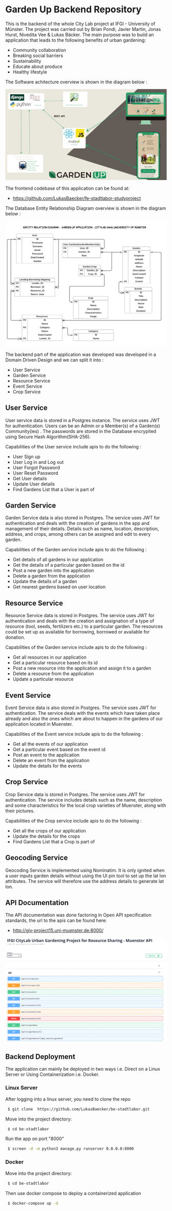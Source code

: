 # Garden Up Backend Repository
This is the backend of the whole City Lab project at IFGI - University of Münster. The project was carried out by Brian Pondi, Javier Martin, Jonas Hurst, Nivedita Vee & Lukas Bäcker. 
The main purpose was to build an application that leads to the following benefits of urban gardening:
- Community collaboration
- Breaking social barriers
- Sustainability 
- Educate about produce 
- Healthy lifestyle



The Software achitecture overview is shown in the diagram below : 

![](readme-files/software-architecture.png)

The frontend codebase of this application can be found at:
- https://github.com/LukasBaecker/fe-stadtlabor-studyproject 

The Database Entity Relationship Diagram overview is shown in the diagram below : 

![](readme-files/db-erd-model-citylab.png)

The backend part of the application was developed was developed in a Domain Driven Design and we can split it into :
- User Service
- Garden Service
- Resource Service
- Event Service
- Crop Service


## User Service 

User service data is stored in a Postgres instance. The service uses JWT for authentication. Users can be an Admin or a Member(s) of a Garden(s) Community(ies) . The passwords are stored in the Database encrypited using Secure Hash Algorithm(SHA-256).

Capabilities of the User service include apis to do the following :

- User Sign up
- User Log in and Log out
- User Forgot Password
- User Reset Password
- Get User details
- Update User details
- Find Gardens List that a User is part of

## Garden Service 

Garden Service data is also stored in Postgres. The service uses JWT for authentication and deals with the creation of gardens in the app and management of their details. Details such as name, location, description, address, and crops, among others can be assigned and edit to every garden.  

Capabilities of the Garden service include apis to do the following :

- Get details of all gardens in our application
- Get the details of a particular garden based on the id
- Post a new garden into the application
- Delete a garden from the application
- Update the details of a garden
- Get nearest gardens based on user location 

## Resource Service

Resource Service data is stored in Postgres. The service uses JWT for authentication and deals with the creation and assignation of a type of resource (tool, seeds, fertilizers etc.) to a particular garden. The resources could be set up as available for borrowing, borrowed or available for donation.  

Capabilities of the Garden service include apis to do the following :

- Get all resources in our application
- Get a particular resource based on its id
- Post a new resource into the application and assign it to a garden
- Delete a resource from the application
- Update a particular resource

## Event Service

Event Service data is also stored in Postgres. The service uses JWT for authentication. The service deals with the events which have taken place already and also the ones which are about to happen in the gardens of our application located in Muenster. 

Capabilities of the Event service include apis to do the following :

- Get all the events of our application
- Get a particular event based on the event id
- Post an event to the application
- Delete an event from the application
- Update the details for the events


## Crop Service
Crop Service data is stored in Postgres. The service uses JWT for authentication. The service includes details such as the name, description and some characteristics for the local crop varieties of Muenster, along with their pictures.

Capabilities of the Crop service include apis to do the following :

- Get all the crops of our application
- Update the details for the crops
- Find Gardens List that a Crop is part of

## Geocoding Service
Geocoding Service is implemented using Nominatim. It is only ignited when a user inputs garden details without using the UI pin tool to set up the lat lon attributes. The service will therefore use the address details to generate lat lon.


## API Documentation

The API documentation was done factoring in Open API specification standards, the url to the apis can be found here:
- http://giv-project15.uni-muenster.de:8000/

![](readme-files/garden-up-api-docs.png)


## Backend Deployment

The application can mainly be deployed in two ways i.e. Direct on a Linux Server or Using Containerization i.e. Docker.

### Linux Server

After logging into a linux server, you need to clone the repo

```bash
 $ git clone  https://github.com/LukasBaecker/be-stadtlabor.git
```
Move into the project directory:
```bash
 $ cd be-stadtlabor
```
Run the app on port "8000"
```bash
 $ screen -d -m python3 manage.py runserver 0.0.0.0:8000
```

### Docker 

Move into the project directory:
```bash
 $ cd be-stadtlabor
```
Then use docker compose to deploy a containerized application

```bash
 $ docker-compose up -d
```
